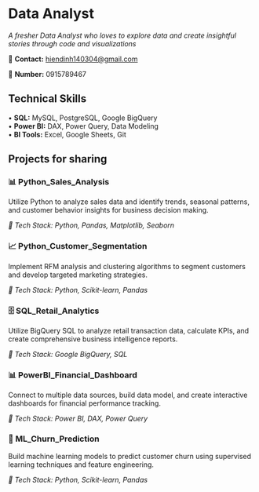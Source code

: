# Data Analyst

*A fresher Data Analyst who loves to explore data and create insightful stories through code and visualizations*

📧 **Contact:** hiendinh140304@gmail.com

📱 **Number:** 0915789467

## Technical Skills

• **SQL:** MySQL, PostgreSQL, Google BigQuery  
• **Power BI:** DAX, Power Query, Data Modeling   
• **BI Tools:** Excel, Google Sheets, Git

## Projects for sharing

### 📊 Python_Sales_Analysis
Utilize Python to analyze sales data and identify trends, seasonal patterns, and customer behavior insights for business decision making.

*🔧 Tech Stack: Python, Pandas, Matplotlib, Seaborn*

### 📈 Python_Customer_Segmentation  
Implement RFM analysis and clustering algorithms to segment customers and develop targeted marketing strategies.

*🔧 Tech Stack: Python, Scikit-learn, Pandas*

### 🗄️ SQL_Retail_Analytics
Utilize BigQuery SQL to analyze retail transaction data, calculate KPIs, and create comprehensive business intelligence reports.

*🔧 Tech Stack: Google BigQuery, SQL*

### 📊 PowerBI_Financial_Dashboard
Connect to multiple data sources, build data model, and create interactive dashboards for financial performance tracking.

*🔧 Tech Stack: Power BI, DAX, Power Query*

### 🤖 ML_Churn_Prediction
Build machine learning models to predict customer churn using supervised learning techniques and feature engineering.

*🔧 Tech Stack: Python, Scikit-learn, Pandas*

